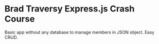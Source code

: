 # Brad Traversy Express.js Crash Course

Basic app without any database to manage members in JSON object.
Easy CRUD.